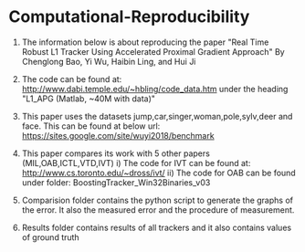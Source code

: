 # Computational-Reproducibility
1) The information below is about reproducing the paper "Real Time Robust L1 Tracker Using Accelerated Proximal Gradient Approach"
By Chenglong Bao, Yi Wu, Haibin Ling, and Hui Ji

2) The code can be found at: http://www.dabi.temple.edu/~hbling/code_data.htm under the heading "L1_APG (Matlab, ~40M with data)"

3) This paper uses the datasets jump,car,singer,woman,pole,sylv,deer and face. This can be found at below url:
https://sites.google.com/site/wuyi2018/benchmark

4) This paper compares its work with 5 other papers (MIL,OAB,ICTL,VTD,IVT)
i) The code for IVT can be found at: http://www.cs.toronto.edu/~dross/ivt/
ii) The code for OAB can be found under folder: BoostingTracker_Win32Binaries_v03

5) Comparision folder contains the python script to generate the graphs of the error.
It also the measured error and the procedure of measurement.

6) Results folder contains results of all trackers and it also contains values of ground truth
